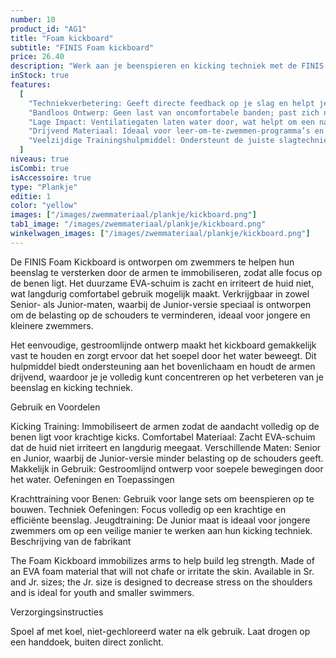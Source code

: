 ```yaml
---
number: 10
product_id: "AG1"
title: "Foam kickboard"
subtitle: "FINIS Foam kickboard"
price: 26.40
description: "Werk aan je beenspieren en kicking techniek met de FINIS Foam Kickboard. Beschikbaar in Sr. en Jr. maten, is dit kickboard gemaakt van zacht EVA-schuim dat duurzaam is en comfortabel aanvoelt, zonder irritatie aan de huid."
inStock: true
features:
  [
    "Techniekverbetering: Geeft directe feedback op je slag en helpt je gelijkmatige druk te behouden.",
    "Bandloos Ontwerp: Geen last van oncomfortabele banden; past zich natuurlijk aan de hand aan.",
    "Lage Impact: Ventilatiegaten laten water door, wat helpt om een natuurlijk watergevoel te behouden.",
    "Drijvend Materiaal: Ideaal voor leer-om-te-zwemmen-programma’s en openwaterzwemmen, want de peddels blijven drijven.",
    "Veelzijdige Trainingshulpmiddel: Ondersteunt de juiste slagtechniek voor alle vier de zwemslagen.",
  ]
niveaus: true
isCombi: true
isAccessoire: true
type: "Plankje"
editie: 1
color: "yellow"
images: ["/images/zwemmateriaal/plankje/kickboard.png"]
tab1_image: "/images/zwemmateriaal/plankje/kickboard.png"
winkelwagen_images: ["/images/zwemmateriaal/plankje/kickboard.png"]
---
```


De FINIS Foam Kickboard is ontworpen om zwemmers te helpen hun beenslag te versterken door de armen te immobiliseren, zodat alle focus op de benen ligt. Het duurzame EVA-schuim is zacht en irriteert de huid niet, wat langdurig comfortabel gebruik mogelijk maakt. Verkrijgbaar in zowel Senior- als Junior-maten, waarbij de Junior-versie speciaal is ontworpen om de belasting op de schouders te verminderen, ideaal voor jongere en kleinere zwemmers.

Het eenvoudige, gestroomlijnde ontwerp maakt het kickboard gemakkelijk vast te houden en zorgt ervoor dat het soepel door het water beweegt. Dit hulpmiddel biedt ondersteuning aan het bovenlichaam en houdt de armen drijvend, waardoor je je volledig kunt concentreren op het verbeteren van je beenslag en kicking techniek.

Gebruik en Voordelen

Kicking Training: Immobiliseert de armen zodat de aandacht volledig op de benen ligt voor krachtige kicks.
Comfortabel Materiaal: Zacht EVA-schuim dat de huid niet irriteert en langdurig meegaat.
Verschillende Maten: Senior en Junior, waarbij de Junior-versie minder belasting op de schouders geeft.
Makkelijk in Gebruik: Gestroomlijnd ontwerp voor soepele bewegingen door het water.
Oefeningen en Toepassingen

Krachttraining voor Benen: Gebruik voor lange sets om beenspieren op te bouwen.
Techniek Oefeningen: Focus volledig op een krachtige en efficiënte beenslag.
Jeugdtraining: De Junior maat is ideaal voor jongere zwemmers om op een veilige manier te werken aan hun kicking techniek.
Beschrijving van de fabrikant

The Foam Kickboard immobilizes arms to help build leg strength. Made of an EVA foam material that will not chafe or irritate the skin. Available in Sr. and Jr. sizes; the Jr. size is designed to decrease stress on the shoulders and is ideal for youth and smaller swimmers.

Verzorgingsinstructies

Spoel af met koel, niet-gechloreerd water na elk gebruik.
Laat drogen op een handdoek, buiten direct zonlicht.
